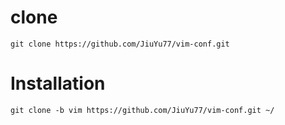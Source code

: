 # clone
```shell
git clone https://github.com/JiuYu77/vim-conf.git
```

# Installation

```shell
git clone -b vim https://github.com/JiuYu77/vim-conf.git ~/
```

